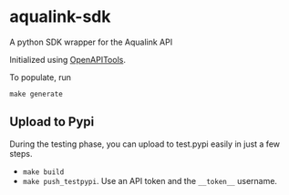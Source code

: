 # aqualink-sdk
A python SDK wrapper for the Aqualink API

Initialized using [OpenAPITools](https://github.com/OpenAPITools/openapi-generator).

To populate, run

```
make generate
```

## Upload to Pypi
During the testing phase, you can upload to test.pypi easily in just a few steps.
- `make build`
- `make push_testpypi`. Use an API token and the `__token__` username.

